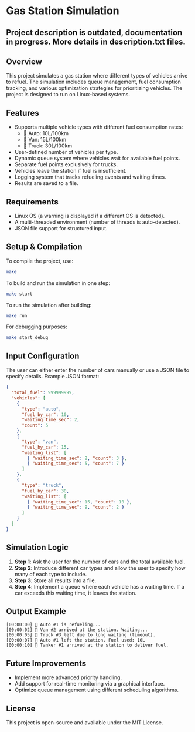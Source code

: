 # Gas Station Simulation
## Project description is outdated, documentation in progress. More details in description.txt files.

## Overview
This project simulates a gas station where different types of vehicles arrive to refuel. The simulation includes queue management, fuel consumption tracking, and various optimization strategies for prioritizing vehicles. The project is designed to run on Linux-based systems.

## Features
- Supports multiple vehicle types with different fuel consumption rates:
  - 🚗 Auto: 10L/100km
  - 🚙 Van: 15L/100km
  - 🚛 Truck: 30L/100km
- User-defined number of vehicles per type.
- Dynamic queue system where vehicles wait for available fuel points.
- Separate fuel points exclusively for trucks.
- Vehicles leave the station if fuel is insufficient.
- Logging system that tracks refueling events and waiting times.
- Results are saved to a file.

## Requirements
- Linux OS (a warning is displayed if a different OS is detected).
- A multi-threaded environment (number of threads is auto-detected).
- JSON file support for structured input.

## Setup & Compilation
To compile the project, use:
```sh
make
```

To build and run the simulation in one step:
```sh
make start
```

To run the simulation after building:
```sh
make run
```

For debugging purposes:
```sh
make start_debug
```

## Input Configuration
The user can either enter the number of cars manually or use a JSON file to specify details. Example JSON format:
```json
{
  "total_fuel": 999999999,
  "vehicles": [
    {
      "type": "auto",
      "fuel_by_car": 10,
      "waiting_time_sec": 2,
      "count": 5
    },
    {
      "type": "van",
      "fuel_by_car": 15,
      "waiting_list": [
        { "waiting_time_sec": 2, "count": 3 },
        { "waiting_time_sec": 5, "count": 7 }
      ]
    },
    {
      "type": "truck",
      "fuel_by_car": 30,
      "waiting_list": [
        { "waiting_time_sec": 15, "count": 10 },
        { "waiting_time_sec": 9, "count": 2 }
      ]
    }
  ]
}
```

## Simulation Logic
1. **Step 1**: Ask the user for the number of cars and the total available fuel.
2. **Step 2**: Introduce different car types and allow the user to specify how many of each type to include.
3. **Step 3**: Store all results into a file.
4. **Step 4**: Implement a queue where each vehicle has a waiting time. If a car exceeds this waiting time, it leaves the station.

## Output Example
```plaintext
[00:00:00] 🚗 Auto #1 is refueling...
[00:00:02] 🚙 Van #2 arrived at the station. Waiting...
[00:00:05] 🚛 Truck #3 left due to long waiting (timeout).
[00:00:07] 🚗 Auto #1 left the station. Fuel used: 10L
[00:00:10] 🚚 Tanker #1 arrived at the station to deliver fuel.
```

## Future Improvements
- Implement more advanced priority handling.
- Add support for real-time monitoring via a graphical interface.
- Optimize queue management using different scheduling algorithms.

## License
This project is open-source and available under the MIT License.

